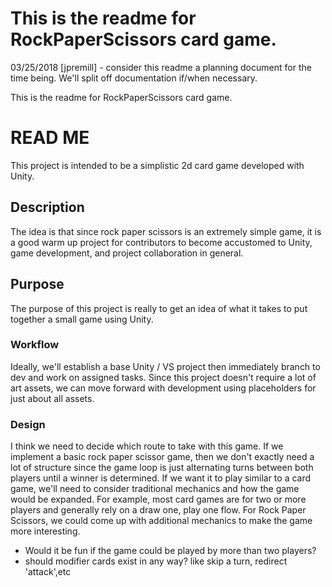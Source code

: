This is the readme for RockPaperScissors card game.
=======
03/25/2018 [jpremill] - consider this readme a planning document for the time being. We'll split off documentation if/when necessary.

This is the readme for RockPaperScissors card game.

# READ ME
This project is intended to be a simplistic 2d card game developed with Unity.

## Description
The idea is that since rock paper scissors is an extremely simple game, it is a good warm up project for contributors to become accustomed to Unity, game development, and  project collaboration in general. 

## Purpose
The purpose of this project is really to get an idea of what it takes to put together a small game using Unity.

### Workflow
Ideally, we'll establish a base Unity / VS project then immediately branch to dev and work on assigned tasks. 
Since this project doesn't require a lot of art assets, we can move forward with development using placeholders for
just about all assets.

### Design
I think we need to decide which route to take with this game. If we implement a basic rock paper scissor game, then we don't exactly need a lot of structure since the game loop is just alternating turns between both players until a winner is determined.
If we want it to play similar to a card game, we'll need to consider traditional mechanics and how the game would be expanded. 
For example, most card games are for two or more players and generally rely on a draw one, play one flow. For Rock Paper Scissors, we could come up with additional mechanics to make the game more interesting.
* Would it be fun if the game could be played by more than two players?
* should modifier cards exist in any way? like skip a turn,  redirect 'attack',etc
